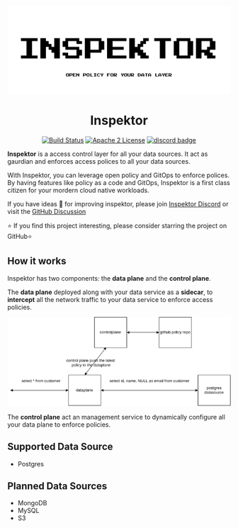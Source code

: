 <p align="center">
  <img src="docs/inspektor.png" alt="Inspektor" width="600" height="200" />
</p>

<h1 align="center">Inspektor</h1>
<p align="center">
  <a href="https://github.com/poonai/inspektor/actions/workflows/rust.yml"><img src="https://github.com/poonai/inspektor/actions/workflows/rust.yml/badge.svg" alt="Build Status"></a>
      <a href="https://github.com/poonai/inspektor/blob/main/LICENSE"><img src="https://img.shields.io/github/license/poonai/inspektor" alt="Apache 2 License" height="22"/></a>
<a href="https://discord.gg/YxZbDJHTxf"><img src="https://img.shields.io/discord/870545680463187989.svg" alt="discord badge" height="22"/></a>

      

</p>

**Inspektor** is a access control layer for all your data sources. It act as gaurdian  and enforces access polices to all your data sources. 

With Inspektor, you can leverage open policy and GitOps to enforce polices. By having features like policy as a code and GitOps, Inspektor is a first class citizen for your mordern cloud native workloads.

If you have ideas 🧵 for improving inspektor, please join [Inspektor Discord](https://discord.gg/YxZbDJHTxf) or visit the [GitHub Discussion](https://github.com/poonai/inspektor/discussions)

⭐ If you find this project interesting, please consider starring the project on GitHub⭐

## How it works

Inspektor has two components: the **data plane** and the **control plane**.

The **data plane** deployed along with your data service as a **sidecar**, to **intercept** all the network traffic to your data service to enforce access
policies.


<p align="center">
  <img src="docs/static/img/inspektordesign.png" alt="Inspektor design" width="600" height="200" />
</p>

The **control plane** act an management service to dynamically configure all your data plane to enforce policies.

## Supported Data Source
 - Postgres
 
## Planned Data Sources
 - MongoDB
 - MySQL
 - S3
